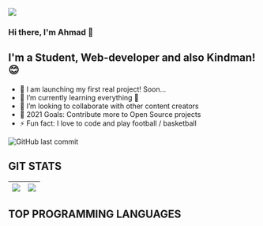 ![](http://i.imgur.com/y8g506n.png?1)

### Hi there, I'm Ahmad 👋


## I'm a Student, Web-developer and also Kindman! 😊

- 🔭 I am launching my first real project! Soon...
- 🌱 I’m currently learning everything 🤣
- 👯 I’m looking to collaborate with other content creators
- 🥅 2021 Goals: Contribute more to Open Source projects
- ⚡ Fun fact: I love to code and play football / basketball

![GitHub last commit](https://img.shields.io/github/last-commit/AhmadKhurshetov/22-school)

## GIT STATS
<img src="https://github-readme-stats.vercel.app/api?username=AhmadKhurshetov&&show_icons=true&count_private=true&theme=radical"/>|<img src="https://github-readme-streak-stats.herokuapp.com/?user=AhmadKhurshetov&theme=radical"/>|
|---|---|


## TOP PROGRAMMING LANGUAGES
